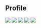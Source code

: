 ## Profile
![](http://github-profile-summary-cards.vercel.app/api/cards/profile-details?username=A-KoiKING&theme=dark)
![](http://github-profile-summary-cards.vercel.app/api/cards/repos-per-language?username=A-KoiKING&theme=dark)
![](http://github-profile-summary-cards.vercel.app/api/cards/most-commit-language?username=A-KoiKING&theme=dark)
![](http://github-profile-summary-cards.vercel.app/api/cards/stats?username=A-KoiKING&theme=dark)
![](http://github-profile-summary-cards.vercel.app/api/cards/productive-time?username=A-KoiKING&theme=dark&utcOffset=8)

